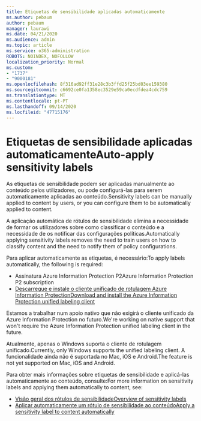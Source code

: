 ```yaml
---
title: Etiquetas de sensibilidade aplicadas automaticamente
ms.author: pebaum
author: pebaum
manager: laurawi
ms.date: 04/21/2020
ms.audience: admin
ms.topic: article
ms.service: o365-administration
ROBOTS: NOINDEX, NOFOLLOW
localization_priority: Normal
ms.custom:
- "1737"
- "9000181"
ms.openlocfilehash: 8f316ad92ff31e28c3b3ffd25f25bd03ee159380
ms.sourcegitcommit: c6692ce0fa1358ec3529e59ca0ecdfdea4cdc759
ms.translationtype: MT
ms.contentlocale: pt-PT
ms.lasthandoff: 09/14/2020
ms.locfileid: "47715176"
---
```

# <a name="auto-apply-sensitivity-labels"></a><span data-ttu-id="294cb-102">Etiquetas de sensibilidade aplicadas automaticamente</span><span class="sxs-lookup"><span data-stu-id="294cb-102">Auto-apply sensitivity labels</span></span>

<span data-ttu-id="294cb-103">As etiquetas de sensibilidade podem ser aplicadas manualmente ao conteúdo pelos utilizadores, ou pode configurá-las para serem automaticamente aplicadas ao conteúdo.</span><span class="sxs-lookup"><span data-stu-id="294cb-103">Sensitivity labels can be manually applied to content by users, or you can configure them to be automatically applied to content.</span></span>

<span data-ttu-id="294cb-104">A aplicação automática de rótulos de sensibilidade elimina a necessidade de formar os utilizadores sobre como classificar o conteúdo e a necessidade de os notificar das configurações políticas.</span><span class="sxs-lookup"><span data-stu-id="294cb-104">Automatically applying sensitivity labels removes the need to train users on how to classify content and the need to notify them of policy configurations.</span></span>

<span data-ttu-id="294cb-105">Para aplicar automaticamente as etiquetas, é necessário:</span><span class="sxs-lookup"><span data-stu-id="294cb-105">To apply labels automatically, the following is required:</span></span>

- <span data-ttu-id="294cb-106">Assinatura Azure Information Protection P2</span><span class="sxs-lookup"><span data-stu-id="294cb-106">Azure Information Protection P2 subscription</span></span>
- [<span data-ttu-id="294cb-107">Descarregue e instale o cliente unificado de rotulagem Azure Information Protection</span><span class="sxs-lookup"><span data-stu-id="294cb-107">Download and install the Azure Information Protection unified labeling client</span></span>](https://docs.microsoft.com/azure/information-protection/rms-client/install-unifiedlabelingclient-app)

<span data-ttu-id="294cb-108">Estamos a trabalhar num apoio nativo que não exigirá o cliente unificado da Azure Information Protection no futuro.</span><span class="sxs-lookup"><span data-stu-id="294cb-108">We're working on native support that won't require the Azure Information Protection unified labeling client in the future.</span></span>

<span data-ttu-id="294cb-109">Atualmente, apenas o Windows suporta o cliente de rotulagem unificado.</span><span class="sxs-lookup"><span data-stu-id="294cb-109">Currently, only Windows supports the unified labeling client.</span></span>  <span data-ttu-id="294cb-110">A funcionalidade ainda não é suportada no Mac, iOS e Android.</span><span class="sxs-lookup"><span data-stu-id="294cb-110">The feature is not yet supported on Mac, iOS and Android.</span></span>

<span data-ttu-id="294cb-111">Para obter mais informações sobre etiquetas de sensibilidade e aplicá-las automaticamente ao conteúdo, consulte:</span><span class="sxs-lookup"><span data-stu-id="294cb-111">For more information on sensitivity labels and applying them automatically to content,  see:</span></span>

- [<span data-ttu-id="294cb-112">Visão geral dos rótulos de sensibilidade</span><span class="sxs-lookup"><span data-stu-id="294cb-112">Overview of sensitivity labels</span></span>](https://docs.microsoft.com/microsoft-365/compliance/sensitivity-labels)
- [<span data-ttu-id="294cb-113">Aplicar automaticamente um rótulo de sensibilidade ao conteúdo</span><span class="sxs-lookup"><span data-stu-id="294cb-113">Apply a sensitivity label to content automatically</span></span>](https://docs.microsoft.com/office365/securitycompliance/apply_sensitivity_label_automatically)
